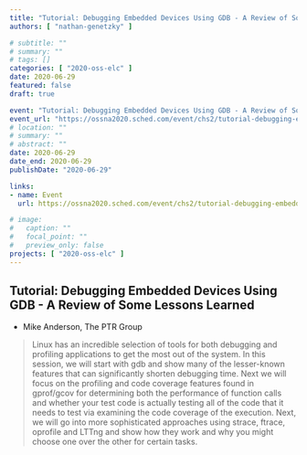 ```yaml
---
title: "Tutorial: Debugging Embedded Devices Using GDB - A Review of Some Lessons Learned"
authors: [ "nathan-genetzky" ]

# subtitle: ""
# summary: ""
# tags: []
categories: [ "2020-oss-elc" ]
date: 2020-06-29
featured: false
draft: true

event: "Tutorial: Debugging Embedded Devices Using GDB - A Review of Some Lessons Learned"
event_url: "https://ossna2020.sched.com/event/chs2/tutorial-debugging-embedded-devices-using-gdb-a-review-of-some-lessons-learned-mike-anderson-the-ptr-group"
# location: ""
# summary: ""
# abstract: ""
date: 2020-06-29
date_end: 2020-06-29
publishDate: "2020-06-29"

links:
- name: Event
  url: https://ossna2020.sched.com/event/chs2/tutorial-debugging-embedded-devices-using-gdb-a-review-of-some-lessons-learned-mike-anderson-the-ptr-group

# image:
#   caption: ""
#   focal_point: ""
#   preview_only: false
projects: [ "2020-oss-elc" ]
---
```


## Tutorial: Debugging Embedded Devices Using GDB - A Review of Some Lessons Learned

- Mike Anderson, The PTR Group

> Linux has an incredible selection of tools for both debugging and profiling applications to get the most out of the system. In this session, we will start with gdb and show many of the lesser-known features that can significantly shorten debugging time. Next we will focus on the profiling and code coverage features found in gprof/gcov for determining both the performance of function calls and whether your test code is actually testing all of the code that it needs to test via examining the code coverage of the execution. Next, we will go into more sophisticated approaches using strace, ftrace, oprofile and LTTng and show how they work and why you might choose one over the other for certain tasks.


